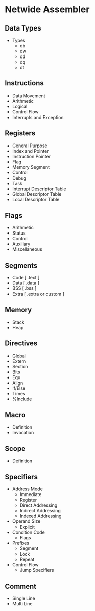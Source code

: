 # Netwide Assembler
## Data Types 
* Types
  * db
  * dw
  * dd 
  * dq
  * dt
## Instructions 
* Data Movement
* Arithmetic 
* Logical
* Control Flow
* Interrupts and Exception
## Registers
* General Purpose
* Index and Pointer
* Instruction Pointer
* Flag
* Memory Segment
* Control
* Debug
* Task
* Interrupt Descriptor Table
* Global Descriptor Table
* Local Descriptor Table
## Flags
* Arithmetic
* Status
* Control
* Auxiliary
* Miscellaneous
## Segments
* Code [ .text ]
* Data  [ .data ]
* BSS   [ .bss ]
* Extra [ .extra or custom ]
## Memory
* Stack
* Heap
## Directives
* Global
* Extern
* Section
* Bits
* Equ
* Align
* If/Else
* Times
* %Include
## Macro
* Definition 
* Invocation
## Scope
* Definition 
## Specifiers
* Address Mode 
  * Immediate
  * Register
  * Direct Addressing
  * Indirect Addressing
  * Indexed Addressing
* Operand Size
  * Explicit 
* Condition Code
  * Flags
* Prefixes
  * Segment
  * Lock
  * Repeat
* Control Flow
  * Jump Specifiers
## Comment
* Single Line
* Multi Line